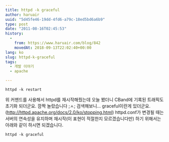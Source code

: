 ```yaml
---
title: httpd -k graceful
author: haruair
uuid: "5d45fe46-19dd-4fd6-a79c-18ed5bd6a6b9"
type: post
date: "2011-08-16T02:45:53"
history:
  - 
    from: https://www.haruair.com/blog/842
    movedAt: 2018-09-13T22:02:40+00:00
lang: ko
slug: httpd-k-graceful
tags:
  - 개발 이야기
  - apache

---
```


```
httpd -k restart
```

위 커맨드를 사용해서 httpd를 재시작해줬는데 오늘 봤더니 CBand에 기록된 트래픽도 초기화 되더군요. 깜짝 놀랐습니다 ;ㅅ; 검색해보니&#8230; graceful이란게 있더군요. (<a href="http://httpd.apache.org/docs/2.0/ko/stopping.html" target="_blank">http://httpd.apache.org/docs/2.0/ko/stopping.html</a>) httpd.conf가 변경될 때는 서버의 연속성을 유지하며 재시작(이 표현이 적절한지 모르겠습니다만) 하기 위해서는 아래와 같이 하시면 되겠습니다.


```
httpd -k graceful
```